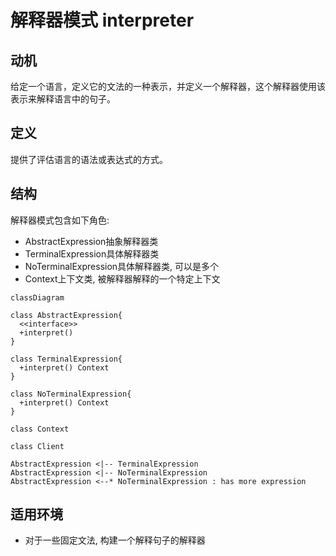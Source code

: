 # 解释器模式 interpreter

## 动机
给定一个语言，定义它的文法的一种表示，并定义一个解释器，这个解释器使用该表示来解释语言中的句子。

## 定义
提供了评估语言的语法或表达式的方式。

## 结构
解释器模式包含如下角色:
- AbstractExpression抽象解释器类
- TerminalExpression具体解释器类
- NoTerminalExpression具体解释器类, 可以是多个
- Context上下文类, 被解释器解释的一个特定上下文

```mermaid
classDiagram

class AbstractExpression{
  <<interface>>
  +interpret()
}

class TerminalExpression{
  +interpret() Context
}

class NoTerminalExpression{
  +interpret() Context
}

class Context

class Client

AbstractExpression <|-- TerminalExpression
AbstractExpression <|-- NoTerminalExpression
AbstractExpression <--* NoTerminalExpression : has more expression 
```


## 适用环境
- 对于一些固定文法, 构建一个解释句子的解释器
